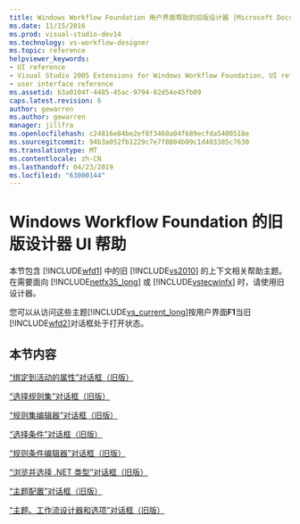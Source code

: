 ```yaml
---
title: Windows Workflow Foundation 用户界面帮助的旧版设计器 |Microsoft Docs
ms.date: 11/15/2016
ms.prod: visual-studio-dev14
ms.technology: vs-workflow-designer
ms.topic: reference
helpviewer_keywords:
- UI reference
- Visual Studio 2005 Extensions for Windows Workflow Foundation, UI reference
- user interface reference
ms.assetid: b3a0104f-4485-45ac-9794-82d54e45fb09
caps.latest.revision: 6
author: gewarren
ms.author: gewarren
manager: jillfra
ms.openlocfilehash: c24816e84be2ef8f3460a04f689ecfda5400518e
ms.sourcegitcommit: 94b3a052fb1229c7e7f8804b09c1d403385c7630
ms.translationtype: MT
ms.contentlocale: zh-CN
ms.lasthandoff: 04/23/2019
ms.locfileid: "63000144"
---
```

# <a name="legacy-designer-for-windows-workflow-foundation-ui-help"></a>Windows Workflow Foundation 的旧版设计器 UI 帮助
本节包含 [!INCLUDE[wfd1](../includes/wfd1-md.md)] 中的旧 [!INCLUDE[vs2010](../includes/vs2010-md.md)] 的上下文相关帮助主题。 在需要面向 [!INCLUDE[netfx35_long](../includes/netfx35-long-md.md)] 或 [!INCLUDE[vstecwinfx](../includes/vstecwinfx-md.md)] 时，请使用旧设计器。  
  
 您可以从访问这些主题[!INCLUDE[vs_current_long](../includes/vs-current-long-md.md)]按用户界面**F1**当旧[!INCLUDE[wfd2](../includes/wfd2-md.md)]对话框处于打开状态。  
  
## <a name="in-this-section"></a>本节内容  
 [“绑定到活动的属性”对话框（旧版）](../workflow-designer/bind-to-an-activity-s-property-dialog-box-legacy.md)  
  
 [“选择规则集”对话框（旧版）](../workflow-designer/select-rule-set-dialog-box-legacy.md)  
  
 [“规则集编辑器”对话框（旧版）](../workflow-designer/rule-set-editor-dialog-box-legacy.md)  
  
 [“选择条件”对话框（旧版）](../workflow-designer/select-condition-dialog-box-legacy.md)  
  
 [“规则条件编辑器”对话框（旧版）](../workflow-designer/rule-condition-editor-dialog-box-legacy.md)  
  
 [“浏览并选择 .NET 类型”对话框（旧版）](../workflow-designer/browse-and-select-a-dotnet-type-dialog-box-legacy.md)  
  
 [“主题配置”对话框（旧版）](../workflow-designer/theme-configuration-dialog-box-legacy.md)  
  
 [“主题、工作流设计器和选项”对话框（旧版）](../workflow-designer/themes-workflow-designer-options-dialog-box-legacy.md)